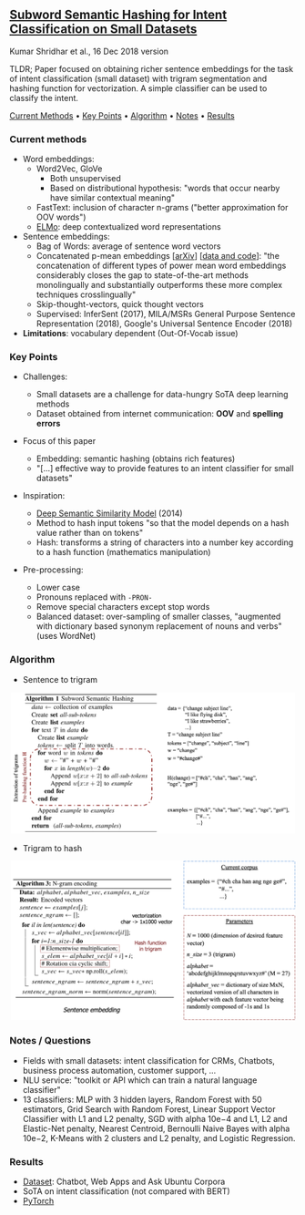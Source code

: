 ## [Subword Semantic Hashing for Intent Classification on Small Datasets](https://arxiv.org/abs/1810.07150)
Kumar Shridhar et al., 16 Dec 2018 version

TLDR; Paper focused on obtaining richer sentence embeddings for the task of intent classification (small dataset) with trigram segmentation and hashing function for vectorization. A simple classifier can be used to classify the intent.

[Current Methods](#current-methods) • [Key Points](#key-points) • [Algorithm](#algorithm) • [Notes](#notes-/-questions) • [Results](#results)

### Current methods
* Word embeddings:
    * Word2Vec, GloVe
        * Both unsupervised
        * Based on distributional hypothesis: "words that occur nearby have similar contextual meaning"
    * FastText: inclusion of character n-grams ("better approximation for OOV words")
    * [ELMo](./elmo.md): deep contextualized word representations
* Sentence embeddings:
    * Bag of Words: average of sentence word vectors
    * Concatenated p-mean embeddings [[arXiv](https://arxiv.org/pdf/1803.01400.pdf)] [[data and code](https://github.com/UKPLab/arxiv2018-xling-sentence-embeddings)]: "the concatenation of different types
of power mean word embeddings considerably closes the gap to state-of-the-art methods monolingually and substantially outperforms these more complex techniques crosslingually"
    * Skip-thought-vectors, quick thought vectors    
    * Supervised: InferSent (2017), MILA/MSRs General Purpose Sentence Representation (2018), Google's Universal Sentence Encoder (2018)
* **Limitations**: vocabulary dependent (Out-Of-Vocab issue)
    
### Key Points
* Challenges:
    * Small datasets are a challenge for data-hungry SoTA deep learning methods
    * Dataset obtained from internet communication: **OOV** and **spelling errors**
* Focus of this paper
    * Embedding: semantic hashing (obtains rich features)
    * "[...] effective way to provide features to an intent classifier for small datasets"
* Inspiration:
    * [Deep Semantic Similarity Model](http://www.iro.umontreal.ca/~lisa/pointeurs/WWW2014.pdf) (2014)
    * Method to hash input tokens "so that the model depends on a hash value rather than on tokens"
    * Hash: transforms a string of characters into a number key according to a hash function (mathematics manipulation)

* Pre-processing:
    * Lower case
    * Pronouns replaced with `-PRON-`
    * Remove special characters except stop words
    * Balanced dataset: over-sampling of smaller classes, "augmented with dictionary based synonym replacement of nouns and verbs" (uses WordNet) 
    
### Algorithm    
* Sentence to trigram
<p align="center">
<img src="./imgs/sem_hash_alg.png" width="500" alt="Sem Hash Alg">
</p>

* Trigram to hash
<p align="center">
<img src="./imgs/sem_hash_alg_ngram.png" width="500" alt="Sem Hash Alg N-gram">
</p>

### Notes / Questions
* Fields with small datasets: intent classification for CRMs, Chatbots, business process automation, customer support, ...
* NLU service: "toolkit or API which can train a natural language classifier"
* 13 classifiers: MLP with 3 hidden layers, Random Forest with 50 estimators, Grid Search with Random Forest, Linear Support Vector Classifier with L1 and L2 penalty, SGD with alpha 10e−4 and L1, L2 and Elastic-Net penalty, Nearest Centroid, Bernoulli Naive Bayes with alpha 10e−2, K-Means with 2 clusters and L2 penalty, and Logistic Regression.

### Results
* [Dataset](https://github.com/sebischair/NLU-Evaluation-Corpora): Chatbot, Web Apps and Ask Ubuntu Corpora
* SoTA on intent classification (not compared with BERT)
* [PyTorch](https://github.com/kumar-shridhar/Know-Your-Intent)
